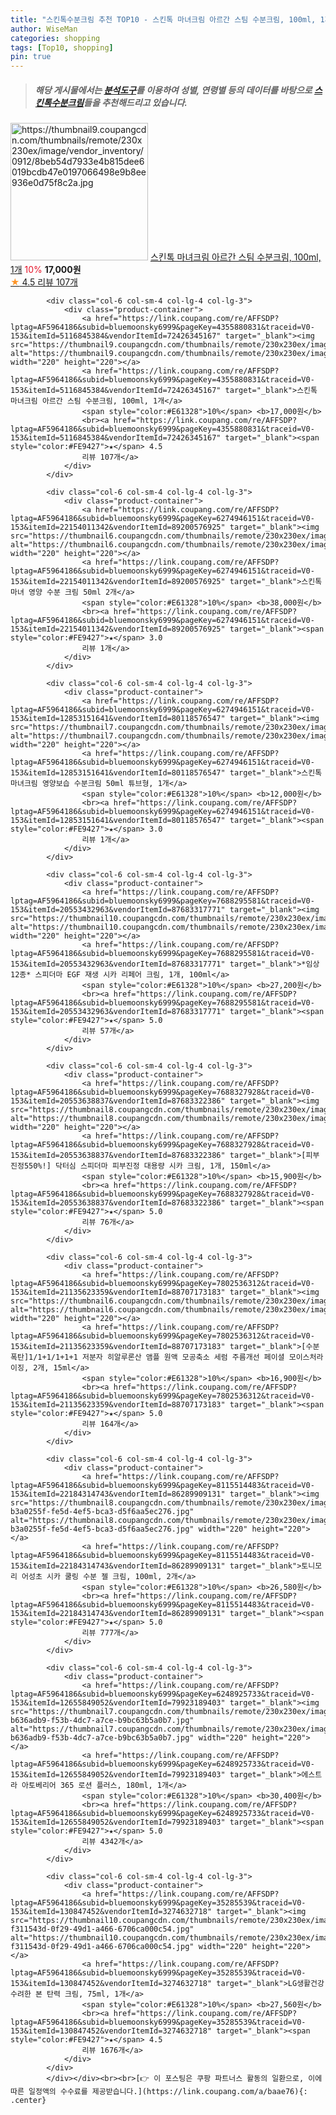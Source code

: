 ```yaml
---
title: "스킨톡수분크림 추천 TOP10 - 스킨톡 마녀크림 아르간 스팀 수분크림, 100ml, 1개"
author: WiseMan
categories: shopping
tags: [Top10, shopping]
pin: true
---
```


> ##### 해당 게시물에서는 [**분석도구**](https://itemscout.io/)를 이용하여 **성별**, **연령별** 등의 데이터를 바탕으로 [**스킨톡수분크림**](https://link.coupang.com/a/baae76)들을 추천해드리고 있습니다.
<div class="container"><div class="row">
            <div class="col-6 col-sm-4 col-lg-4 col-lg-3">
                <div class="product-container">
                    <a href="https://link.coupang.com/re/AFFSDP?lptag=AF5964186&subid=bluemoonsky6999&pageKey=4355880831&traceid=V0-153&itemId=5116845384&vendorItemId=72426345167" target="_blank"><img src="https://thumbnail9.coupangcdn.com/thumbnails/remote/230x230ex/image/vendor_inventory/0912/8beb54d7933e4b815dee6019bcdb47e0197066498e9b8ee936e0d75f8c2a.jpg" alt="https://thumbnail9.coupangcdn.com/thumbnails/remote/230x230ex/image/vendor_inventory/0912/8beb54d7933e4b815dee6019bcdb47e0197066498e9b8ee936e0d75f8c2a.jpg" width="220" height="220"></a>
                    <a href="https://link.coupang.com/re/AFFSDP?lptag=AF5964186&subid=bluemoonsky6999&pageKey=4355880831&traceid=V0-153&itemId=5116845384&vendorItemId=72426345167" target="_blank">스킨톡 마녀크림 아르간 스팀 수분크림, 100ml, 1개</a>
                    <span style="color:#E61328">10%</span> <b>17,000원</b>
                    <br><a href="https://link.coupang.com/re/AFFSDP?lptag=AF5964186&subid=bluemoonsky6999&pageKey=4355880831&traceid=V0-153&itemId=5116845384&vendorItemId=72426345167" target="_blank"><span style="color:#FE9427">★</span> 4.5
                    리뷰 107개</a>
                </div>
            </div>
            
            <div class="col-6 col-sm-4 col-lg-4 col-lg-3">
                <div class="product-container">
                    <a href="https://link.coupang.com/re/AFFSDP?lptag=AF5964186&subid=bluemoonsky6999&pageKey=4355880831&traceid=V0-153&itemId=5116845384&vendorItemId=72426345167" target="_blank"><img src="https://thumbnail9.coupangcdn.com/thumbnails/remote/230x230ex/image/vendor_inventory/0912/8beb54d7933e4b815dee6019bcdb47e0197066498e9b8ee936e0d75f8c2a.jpg" alt="https://thumbnail9.coupangcdn.com/thumbnails/remote/230x230ex/image/vendor_inventory/0912/8beb54d7933e4b815dee6019bcdb47e0197066498e9b8ee936e0d75f8c2a.jpg" width="220" height="220"></a>
                    <a href="https://link.coupang.com/re/AFFSDP?lptag=AF5964186&subid=bluemoonsky6999&pageKey=4355880831&traceid=V0-153&itemId=5116845384&vendorItemId=72426345167" target="_blank">스킨톡 마녀크림 아르간 스팀 수분크림, 100ml, 1개</a>
                    <span style="color:#E61328">10%</span> <b>17,000원</b>
                    <br><a href="https://link.coupang.com/re/AFFSDP?lptag=AF5964186&subid=bluemoonsky6999&pageKey=4355880831&traceid=V0-153&itemId=5116845384&vendorItemId=72426345167" target="_blank"><span style="color:#FE9427">★</span> 4.5
                    리뷰 107개</a>
                </div>
            </div>
            
            <div class="col-6 col-sm-4 col-lg-4 col-lg-3">
                <div class="product-container">
                    <a href="https://link.coupang.com/re/AFFSDP?lptag=AF5964186&subid=bluemoonsky6999&pageKey=6274946151&traceid=V0-153&itemId=22154011342&vendorItemId=89200576925" target="_blank"><img src="https://thumbnail6.coupangcdn.com/thumbnails/remote/230x230ex/image/vendor_inventory/68f1/5a3a8480b6538f12425a4e9dae4876496b67351c7b737f39d382f6eeab30.jpg" alt="https://thumbnail6.coupangcdn.com/thumbnails/remote/230x230ex/image/vendor_inventory/68f1/5a3a8480b6538f12425a4e9dae4876496b67351c7b737f39d382f6eeab30.jpg" width="220" height="220"></a>
                    <a href="https://link.coupang.com/re/AFFSDP?lptag=AF5964186&subid=bluemoonsky6999&pageKey=6274946151&traceid=V0-153&itemId=22154011342&vendorItemId=89200576925" target="_blank">스킨톡 마녀 영양 수분 크림 50ml 2개</a>
                    <span style="color:#E61328">10%</span> <b>38,000원</b>
                    <br><a href="https://link.coupang.com/re/AFFSDP?lptag=AF5964186&subid=bluemoonsky6999&pageKey=6274946151&traceid=V0-153&itemId=22154011342&vendorItemId=89200576925" target="_blank"><span style="color:#FE9427">★</span> 3.0
                    리뷰 1개</a>
                </div>
            </div>
            
            <div class="col-6 col-sm-4 col-lg-4 col-lg-3">
                <div class="product-container">
                    <a href="https://link.coupang.com/re/AFFSDP?lptag=AF5964186&subid=bluemoonsky6999&pageKey=6274946151&traceid=V0-153&itemId=12853151641&vendorItemId=80118576547" target="_blank"><img src="https://thumbnail7.coupangcdn.com/thumbnails/remote/230x230ex/image/vendor_inventory/000e/6004da389ac117d5200c891c89f74b472687716b0e9b02f36d48a58485b7.png" alt="https://thumbnail7.coupangcdn.com/thumbnails/remote/230x230ex/image/vendor_inventory/000e/6004da389ac117d5200c891c89f74b472687716b0e9b02f36d48a58485b7.png" width="220" height="220"></a>
                    <a href="https://link.coupang.com/re/AFFSDP?lptag=AF5964186&subid=bluemoonsky6999&pageKey=6274946151&traceid=V0-153&itemId=12853151641&vendorItemId=80118576547" target="_blank">스킨톡 마녀크림 영양보습 수분크림 50ml 튜브형, 1개</a>
                    <span style="color:#E61328">10%</span> <b>12,000원</b>
                    <br><a href="https://link.coupang.com/re/AFFSDP?lptag=AF5964186&subid=bluemoonsky6999&pageKey=6274946151&traceid=V0-153&itemId=12853151641&vendorItemId=80118576547" target="_blank"><span style="color:#FE9427">★</span> 3.0
                    리뷰 1개</a>
                </div>
            </div>
            
            <div class="col-6 col-sm-4 col-lg-4 col-lg-3">
                <div class="product-container">
                    <a href="https://link.coupang.com/re/AFFSDP?lptag=AF5964186&subid=bluemoonsky6999&pageKey=7688295581&traceid=V0-153&itemId=20553432963&vendorItemId=87683317771" target="_blank"><img src="https://thumbnail10.coupangcdn.com/thumbnails/remote/230x230ex/image/vendor_inventory/49d7/018732e96200ab34cb969da624335eb9392f66a5f44ca433d83fef219108.png" alt="https://thumbnail10.coupangcdn.com/thumbnails/remote/230x230ex/image/vendor_inventory/49d7/018732e96200ab34cb969da624335eb9392f66a5f44ca433d83fef219108.png" width="220" height="220"></a>
                    <a href="https://link.coupang.com/re/AFFSDP?lptag=AF5964186&subid=bluemoonsky6999&pageKey=7688295581&traceid=V0-153&itemId=20553432963&vendorItemId=87683317771" target="_blank">*임상12종* 스피더마 EGF 재생 시카 리페어 크림, 1개, 100ml</a>
                    <span style="color:#E61328">10%</span> <b>27,200원</b>
                    <br><a href="https://link.coupang.com/re/AFFSDP?lptag=AF5964186&subid=bluemoonsky6999&pageKey=7688295581&traceid=V0-153&itemId=20553432963&vendorItemId=87683317771" target="_blank"><span style="color:#FE9427">★</span> 5.0
                    리뷰 57개</a>
                </div>
            </div>
            
            <div class="col-6 col-sm-4 col-lg-4 col-lg-3">
                <div class="product-container">
                    <a href="https://link.coupang.com/re/AFFSDP?lptag=AF5964186&subid=bluemoonsky6999&pageKey=7688327928&traceid=V0-153&itemId=20553638837&vendorItemId=87683322386" target="_blank"><img src="https://thumbnail8.coupangcdn.com/thumbnails/remote/230x230ex/image/vendor_inventory/b9a0/f5958be386d976176f3ebc836d4fc9a04e084308c40ef1f250e376ea5164.png" alt="https://thumbnail8.coupangcdn.com/thumbnails/remote/230x230ex/image/vendor_inventory/b9a0/f5958be386d976176f3ebc836d4fc9a04e084308c40ef1f250e376ea5164.png" width="220" height="220"></a>
                    <a href="https://link.coupang.com/re/AFFSDP?lptag=AF5964186&subid=bluemoonsky6999&pageKey=7688327928&traceid=V0-153&itemId=20553638837&vendorItemId=87683322386" target="_blank">[피부진정550%!] 닥터심 스피더마 피부진정 대용량 시카 크림, 1개, 150ml</a>
                    <span style="color:#E61328">10%</span> <b>15,900원</b>
                    <br><a href="https://link.coupang.com/re/AFFSDP?lptag=AF5964186&subid=bluemoonsky6999&pageKey=7688327928&traceid=V0-153&itemId=20553638837&vendorItemId=87683322386" target="_blank"><span style="color:#FE9427">★</span> 5.0
                    리뷰 76개</a>
                </div>
            </div>
            
            <div class="col-6 col-sm-4 col-lg-4 col-lg-3">
                <div class="product-container">
                    <a href="https://link.coupang.com/re/AFFSDP?lptag=AF5964186&subid=bluemoonsky6999&pageKey=7802536312&traceid=V0-153&itemId=21135623359&vendorItemId=88707173183" target="_blank"><img src="https://thumbnail6.coupangcdn.com/thumbnails/remote/230x230ex/image/vendor_inventory/dc16/489e0b6c4f2bcc6f1ea60592f3065326ca52c5903943141ae398dcbdc1bc.jpg" alt="https://thumbnail6.coupangcdn.com/thumbnails/remote/230x230ex/image/vendor_inventory/dc16/489e0b6c4f2bcc6f1ea60592f3065326ca52c5903943141ae398dcbdc1bc.jpg" width="220" height="220"></a>
                    <a href="https://link.coupang.com/re/AFFSDP?lptag=AF5964186&subid=bluemoonsky6999&pageKey=7802536312&traceid=V0-153&itemId=21135623359&vendorItemId=88707173183" target="_blank">[수분폭탄]1/1+1/1+1+1 저분자 히알루론산 앰플 원액 모공축소 세럼 주름개선 페이셜 모이스처라이징, 2개, 15ml</a>
                    <span style="color:#E61328">10%</span> <b>16,900원</b>
                    <br><a href="https://link.coupang.com/re/AFFSDP?lptag=AF5964186&subid=bluemoonsky6999&pageKey=7802536312&traceid=V0-153&itemId=21135623359&vendorItemId=88707173183" target="_blank"><span style="color:#FE9427">★</span> 5.0
                    리뷰 164개</a>
                </div>
            </div>
            
            <div class="col-6 col-sm-4 col-lg-4 col-lg-3">
                <div class="product-container">
                    <a href="https://link.coupang.com/re/AFFSDP?lptag=AF5964186&subid=bluemoonsky6999&pageKey=8115514483&traceid=V0-153&itemId=22184314743&vendorItemId=86289909131" target="_blank"><img src="https://thumbnail8.coupangcdn.com/thumbnails/remote/230x230ex/image/retail/images/613967843465097-b3a0255f-fe5d-4ef5-bca3-d5f6aa5ec276.jpg" alt="https://thumbnail8.coupangcdn.com/thumbnails/remote/230x230ex/image/retail/images/613967843465097-b3a0255f-fe5d-4ef5-bca3-d5f6aa5ec276.jpg" width="220" height="220"></a>
                    <a href="https://link.coupang.com/re/AFFSDP?lptag=AF5964186&subid=bluemoonsky6999&pageKey=8115514483&traceid=V0-153&itemId=22184314743&vendorItemId=86289909131" target="_blank">토니모리 어성초 시카 쿨링 수분 젤 크림, 100ml, 2개</a>
                    <span style="color:#E61328">10%</span> <b>26,580원</b>
                    <br><a href="https://link.coupang.com/re/AFFSDP?lptag=AF5964186&subid=bluemoonsky6999&pageKey=8115514483&traceid=V0-153&itemId=22184314743&vendorItemId=86289909131" target="_blank"><span style="color:#FE9427">★</span> 5.0
                    리뷰 777개</a>
                </div>
            </div>
            
            <div class="col-6 col-sm-4 col-lg-4 col-lg-3">
                <div class="product-container">
                    <a href="https://link.coupang.com/re/AFFSDP?lptag=AF5964186&subid=bluemoonsky6999&pageKey=6248925733&traceid=V0-153&itemId=12655849052&vendorItemId=79923189403" target="_blank"><img src="https://thumbnail7.coupangcdn.com/thumbnails/remote/230x230ex/image/retail/images/293494137531956-b636adb9-f53b-4dc7-a7ce-b9bc63b5a0b7.jpg" alt="https://thumbnail7.coupangcdn.com/thumbnails/remote/230x230ex/image/retail/images/293494137531956-b636adb9-f53b-4dc7-a7ce-b9bc63b5a0b7.jpg" width="220" height="220"></a>
                    <a href="https://link.coupang.com/re/AFFSDP?lptag=AF5964186&subid=bluemoonsky6999&pageKey=6248925733&traceid=V0-153&itemId=12655849052&vendorItemId=79923189403" target="_blank">에스트라 아토베리어 365 로션 플러스, 180ml, 1개</a>
                    <span style="color:#E61328">10%</span> <b>30,400원</b>
                    <br><a href="https://link.coupang.com/re/AFFSDP?lptag=AF5964186&subid=bluemoonsky6999&pageKey=6248925733&traceid=V0-153&itemId=12655849052&vendorItemId=79923189403" target="_blank"><span style="color:#FE9427">★</span> 5.0
                    리뷰 4342개</a>
                </div>
            </div>
            
            <div class="col-6 col-sm-4 col-lg-4 col-lg-3">
                <div class="product-container">
                    <a href="https://link.coupang.com/re/AFFSDP?lptag=AF5964186&subid=bluemoonsky6999&pageKey=35285539&traceid=V0-153&itemId=130847452&vendorItemId=3274632718" target="_blank"><img src="https://thumbnail10.coupangcdn.com/thumbnails/remote/230x230ex/image/retail/images/404042775276487-f311543d-0f29-49d1-a466-6706ca000c54.jpg" alt="https://thumbnail10.coupangcdn.com/thumbnails/remote/230x230ex/image/retail/images/404042775276487-f311543d-0f29-49d1-a466-6706ca000c54.jpg" width="220" height="220"></a>
                    <a href="https://link.coupang.com/re/AFFSDP?lptag=AF5964186&subid=bluemoonsky6999&pageKey=35285539&traceid=V0-153&itemId=130847452&vendorItemId=3274632718" target="_blank">LG생활건강 수려한 본 탄력 크림, 75ml, 1개</a>
                    <span style="color:#E61328">10%</span> <b>27,560원</b>
                    <br><a href="https://link.coupang.com/re/AFFSDP?lptag=AF5964186&subid=bluemoonsky6999&pageKey=35285539&traceid=V0-153&itemId=130847452&vendorItemId=3274632718" target="_blank"><span style="color:#FE9427">★</span> 4.5
                    리뷰 1676개</a>
                </div>
            </div>
            </div></div><br><br>[👉 이 포스팅은 쿠팡 파트너스 활동의 일환으로, 이에 따른 일정액의 수수료를 제공받습니다.](https://link.coupang.com/a/baae76){: .center}